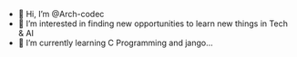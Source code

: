- 👋 Hi, I’m @Arch-codec
- 👀 I’m interested in finding new opportunities to learn new things in Tech & AI
- 🌱 I’m currently learning C Programming and jango...
<!---
Arch-codec/Arch-codec is a ✨ special ✨ repository because its `README.md` (this file) appears on your GitHub profile.
You can click the Preview link to take a look at your changes.
--->
